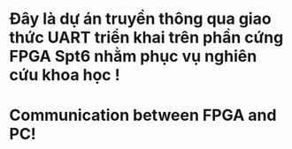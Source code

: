 # Đây là dự án truyền thông qua giao thức UART triển khai trên phần cứng FPGA Spt6 nhằm phục vụ nghiên cứu khoa học !
# Communication between FPGA and PC!
